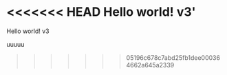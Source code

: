 <<<<<<< HEAD
Hello world! v3'
=======
Hello world! v3


uuuuu

>>>>>>> 05196c678c7abd25fb1dee000364662a645a2339
